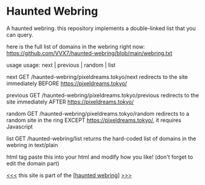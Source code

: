 # Haunted Webring

A haunted webring. this repository implements a double-linked list that you can query.

here is the full list of domains in the webring right now: https://github.com/VVX7/haunted-webring/blob/main/webring.txt

usage
usage: next | previous | random | list

next
GET /haunted-webring/pixeldreams.tokyo/next
redirects to the site immediately BEFORE https://pixeldreams.tokyo/

previous
GET /haunted-webring/pixeldreams.tokyo/previous
redirects to the site immediately AFTER https://pixeldreams.tokyo/

random
GET /haunted-webring/pixeldreams.tokyo/random
redirects to a random site in the ring EXCEPT https://pixeldreams.tokyo/, it requires Javascript

list
GET /haunted-webring/list
returns the hard-coded list of domains in the webring in text/plain

html tag
paste this into your html and modify how you like! (don't forget to edit the domain part)

<p>
  <a href='https://vvx7.github.io/haunted-webring/<your host>/previous'>&lt;&lt;&lt;</a>
  this site is part of the <a href='https://vvx7.github.io/haunted-webring/README.md'>[haunted webring]</a> 
  <a href='https://vvx7.github.io/haunted-webring/<your host>/next'>&gt;&gt;&gt;</a>
</p>